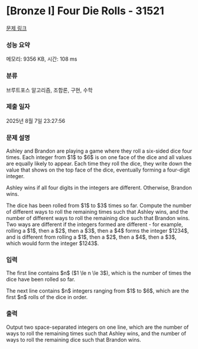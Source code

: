 # [Bronze I] Four Die Rolls - 31521 

[문제 링크](https://www.acmicpc.net/problem/31521) 

### 성능 요약

메모리: 9356 KB, 시간: 108 ms

### 분류

브루트포스 알고리즘, 조합론, 구현, 수학

### 제출 일자

2025년 8월 7일 23:27:56

### 문제 설명

<p>Ashley and Brandon are playing a game where they roll a six-sided dice four times. Each integer from $1$ to $6$ is on one face of the dice and all values are equally likely to appear. Each time they roll the dice, they write down the value that shows on the top face of the dice, eventually forming a four-digit integer.</p>

<p>Ashley wins if all four digits in the integers are different. Otherwise, Brandon wins.</p>

<p>The dice has been rolled from $1$ to $3$ times so far. Compute the number of different ways to roll the remaining times such that Ashley wins, and the number of different ways to roll the remaining dice such that Brandon wins. Two ways are different if the integers formed are different - for example, rolling a $1$, then a $2$, then a $3$, then a $4$ forms the integer $1234$, and is different from rolling a $1$, then a $2$, then a $4$, then a $3$, which would form the integer $1243$.</p>

### 입력 

 <p>The first line contains $n$ ($1 \le n \le 3$), which is the number of times the dice have been rolled so far.</p>

<p>The next line contains $n$ integers ranging from $1$ to $6$, which are the first $n$ rolls of the dice in order.</p>

### 출력 

 <p>Output two space-separated integers on one line, which are the number of ways to roll the remaining times such that Ashley wins, and the number of ways to roll the remaining dice such that Brandon wins.</p>

